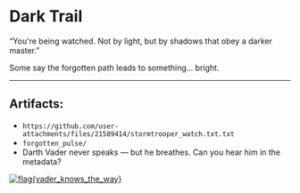 # Dark Trail

“You're being watched. Not by light, but by shadows that obey a darker master.”

Some say the forgotten path leads to something… bright.

---

## Artifacts:


- `https://github.com/user-attachments/files/21589414/stormtrooper_watch.txt.txt`
- `forgotten_pulse/`
- Darth Vader never speaks — but he breathes. Can you hear him in the metadata?

<!-- ![vader](https://media.giphy.com/media/3o7aD2saalBwwftBIY/giphy.gif) -->
<a href="https://x.com/ShadowTiger01" target="_blank">
  <img src="https://media.giphy.com/media/3o7aD2saalBwvftBlY/giphy.gif" alt="flag{vader_knows_the_way}" />
</a>

